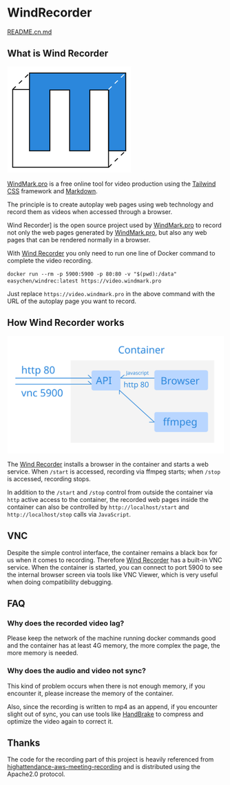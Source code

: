 # WindRecorder

[README.cn.md](中文说明)

## What is Wind Recorder

![](logo.svg) 


[WindMark.pro] is a free online tool for video production using the [Tailwind CSS](https://tailwindcss.com/) framework and [Markdown](https://en.wikipedia.org/wiki/Markdown).

The principle is to create autoplay web pages using web technology and record them as videos when accessed through a browser.

Wind Recorder] is the open source project used by [WindMark.pro] to record not only the web pages generated by [WindMark.pro], but also any web pages that can be rendered normally in a browser.

With [Wind Recorder] you only need to run one line of Docker command to complete the video recording.

```docker
docker run --rm -p 5900:5900 -p 80:80 -v "$(pwd):/data" easychen/windrec:latest https://video.windmark.pro
```

Just replace `https://video.windmark.pro` in the above command with the URL of the autoplay page you want to record.

## How Wind Recorder works

![](pic1.svg)

The [Wind Recorder] installs a browser in the container and starts a web service. When `/start` is accessed, recording via ffmpeg starts; when `/stop` is accessed, recording stops.

In addition to the `/start` and `/stop` control from outside the container via `http` active access to the container, the recorded web pages inside the container can also be controlled by `http://localhost/start` and `http://localhost/stop` calls via `JavaScript`.

## VNC 

Despite the simple control interface, the container remains a black box for us when it comes to recording. Therefore [Wind Recorder] has a built-in VNC service. When the container is started, you can connect to port 5900 to see the internal browser screen via tools like VNC Viewer, which is very useful when doing compatibility debugging.

## FAQ

### Why does the recorded video lag?

Please keep the network of the machine running docker commands good and the container has at least 4G memory, the more complex the page, the more memory is needed.

### Why does the audio and video not sync?

This kind of problem occurs when there is not enough memory, if you encounter it, please increase the memory of the container.

Also, since the recording is written to mp4 as an append, if you encounter slight out of sync, you can use tools like [HandBrake](https://handbrake.fr/) to compress and optimize the video again to correct it.

## Thanks

The code for the recording part of this project is heavily referenced from [highattendance-aws-meeting-recording](https://github.com/banzai-io/highattendance-aws-meeting-recording) and is distributed using the Apache2.0 protocol.

[WindMark.pro]: https://windmark.pro
[Wind Recorder]: https://github.com/easychen/windrecorder
